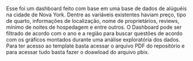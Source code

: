Esse foi um dashboard feito com base em uma base de dados de alúguéis na cidade de Nova York. Dentre as variáveis existentes haviam preço, tipo de quarto, informações de localização, nome de proprietários, reviews, mínimo de noites de hospedagem e entre outros. O Dashboard pode ser filtrado de acordo com o ano e a região para buscar questões de acordo com os gráficos montados durante uma análise exploratória dos dados. 
Para ter acesso ao template basta acessar o arquivo PDF do repositório e para acessar tudo basta fazer o doawload do arquivo pbix.
